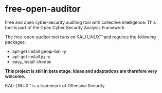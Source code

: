 # free-open-auditor

Free and open cyber-security auditing tool with collective intelligence.
This tool is part of the Open Cyber Security Analysis Framework.

The free-open-auditor tool runs on KALI LINUX™ and requires the following packages:

- apt-get install geoip-bin -y
- apt-get install jq -y
- easy_install shodan

**This project is still in beta stage. Ideas and adaptations are therefore very welcome.**


KALI LINUX™ is a trademark of Offensive Security.
